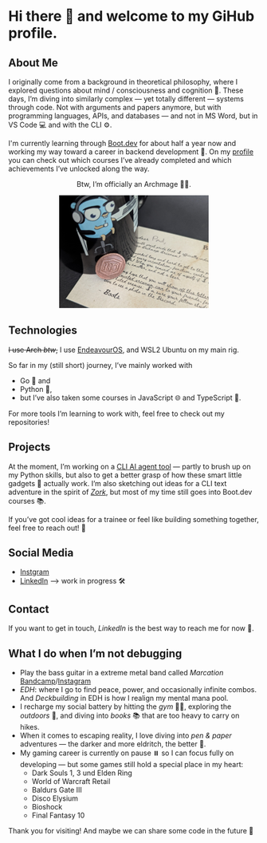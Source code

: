 # Hi there 👋 and welcome to my GiHub profile.

## About Me
I originally come from a background in theoretical philosophy, where I explored questions about mind / consciousness and cognition 🧠.
These days, I’m diving into similarly complex — yet totally different — systems through code. Not with arguments and papers anymore, but with programming languages, APIs, and databases — and not in MS Word, but in VS Code 💻 and with the CLI ⚙️.

I'm currently learning through [Boot.dev](https://www.boot.dev/) for about half a year now and working my way toward a career in backend development 🚀.
On my [profile](https://www.boot.dev/u/estreg) you can check out which courses I’ve already completed and which achievements I’ve unlocked along the way.
<p align="center">
  Btw, I’m officially an Archmage 🧙‍♂️.
</p>
<p align="center">
  <img src="https://github.com/estreg/estreg/blob/main/bootdev_coin_go_mug.jpeg" alt="My Image" width="300"/>
</p>

## Technologies
~~I use Arch *btw*,~~ I use [EndeavourOS](https://endeavouros.com/), and WSL2 Ubuntu on my main rig.

So far in my (still short) journey, I’ve mainly worked with
- Go 🐹 and
- Python 🐍,
- but I’ve also taken some courses in JavaScript 🌐 and TypeScript 📘.

For more tools I’m learning to work with, feel free to check out my repositories!

## Projects
At the moment, I’m working on a [CLI AI agent tool](https://github.com/estreg/ai-agent-hegstreg) — partly to brush up on my Python skills, but also to get a better grasp of how these smart little gadgets 🤖 actually work.
I’m also sketching out ideas for a CLI text adventure in the spirit of *[Zork](https://en.wikipedia.org/wiki/Zork#:~:text=Historians%20have%20argued%20that%20Zork,online%20role%2Dplaying%20game%20genre.)*, but most of my time still goes into Boot.dev courses 📚.

If you’ve got cool ideas for a trainee or feel like building something together, feel free to reach out! 🤝

## Social Media
- [Instgram](https://www.instagram.com/paul_gerste/)
- [LinkedIn](www.linkedin.com/in/paul-gerstmann) --> work in progress 🛠️

## Contact

If you want to get in touch, *LinkedIn* is the best way to reach me for now 💬.

## What I do when I’m not debugging
- Play the bass guitar in a extreme metal band called *Marcation* [Bandcamp](https://marcation.bandcamp.com/album/madness)/[Instagram](https://www.instagram.com/marcation_official/)
- *EDH*: where I go to find peace, power, and occasionally infinite combos. And *Deckbuilding* in EDH is how I realign my mental mana pool.
- I recharge my social battery by hitting the *gym* 🏋️‍♂️, exploring the *outdoors* 🥾, and diving into *books* 📚 that are too heavy to carry on hikes.
- When it comes to escaping reality, I love diving into *pen & paper* adventures — the darker and more eldritch, the better 🐙.
- My gaming career is currently on pause ⏸️ so I can focus fully on developing — but some games still hold a special place in my heart:
  - Dark Souls 1, 3 und Elden Ring
  - World of Warcraft Retail
  - Baldurs Gate III
  - Disco Elysium
  - Bioshock
  - Final Fantasy 10

Thank you for visiting! And maybe we can share some code in the future 🧪
